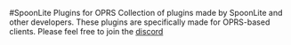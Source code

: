 [logo]: https://raw.githubusercontent.com/SpoonLite/spoon-plugins/main/SpoonLiteDisc.png
#SpoonLite Plugins for OPRS
Collection of plugins made by SpoonLite and other developers. These plugins are specifically made for OPRS-based clients.
Please feel free to join the [discord](https://discord.gg/mZvA6My)
